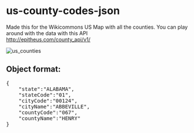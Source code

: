 # us-county-codes-json
Made this for the Wikicommons US Map with all the counties.
You can play around with the data with this API<br />
http://epitheus.com/county_api/v1/

![us_counties](https://github.com/tordener/us-county-codes-json/assets/5913474/42996e21-076f-48f8-9072-4654ab69595f)

<h2>Object format:</h2>
<pre>
{
    "state":"ALABAMA",
    "stateCode":"01",
    "cityCode":"00124",
    "cityName":"ABBEVILLE",
    "countyCode":"067",
    "countyName":"HENRY"
}
</pre>
